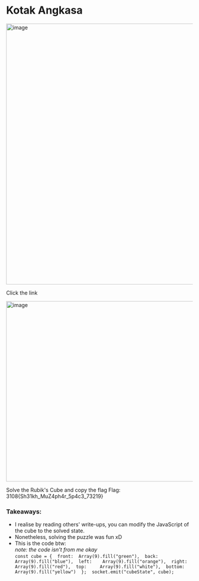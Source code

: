 # Kotak Angkasa

<img width="623" height="704" alt="image" src="https://github.com/user-attachments/assets/3470011e-5a8a-4ad1-80a8-6c0cf4930c63" />

Click the link

<img width="1080" height="487" alt="image" src="https://github.com/user-attachments/assets/df2cab77-c586-4303-abfd-e86f44440c8f" />

Solve the Rubik's Cube and copy the flag
Flag: 3108{Sh31kh_MuZ4ph4r_5p4c3_73219} 

### Takeaways:
- I realise by reading others' write-ups, you can modify the JavaScript of the cube to the solved state.
- Nonetheless, solving the puzzle was fun xD
- This is the code btw: <br>
  *note: the code isn't from me okay* <br>
`const cube = { 
front:  Array(9).fill("green"), 
back:   
Array(9).fill("blue"), 
left:   
Array(9).fill("orange"), 
right:  Array(9).fill("red"), 
top:    
Array(9).fill("white"), 
bottom: Array(9).fill("yellow") 
}; 
socket.emit("cubeState", cube);`






